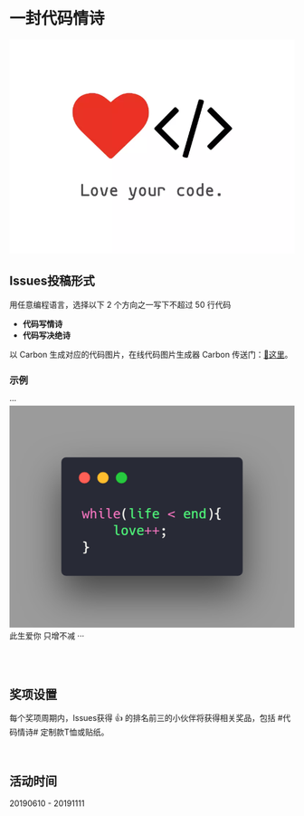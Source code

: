 # 一封代码情诗

![logo](./logo.png)

## Issues投稿形式

  用任意编程语言，选择以下 2 个方向之一写下不超过 50 行代码

  * **代码写情诗**
  * **代码写决绝诗**

以 Carbon 生成对应的代码图片，在线代码图片生成器 Carbon 传送门：[👀这里](https://carbon.now.sh)。

### 示例
···
  ![example](./example.png)
  此生爱你 只增不减
···
  
<br/>
<br/>

## 奖项设置

每个奖项周期内，Issues获得 👍 的排名前三的小伙伴将获得相关奖品，包括 #代码情诗# 定制款T恤或贴纸。
  
<br/>
  
## 活动时间

20190610 - 20191111


